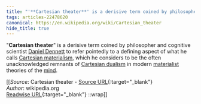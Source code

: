 ```yaml
---
title: "'**Cartesian theater**' is a derisive term coined by philosopher and ..."
tags: articles-22478620
canonical: https://en.wikipedia.org/wiki/Cartesian_theater
hide_title: true
---
```


"**Cartesian theater**" is a derisive term coined by philosopher and cognitive scientist [Daniel Dennett](https://en.wikipedia.org/wiki/Daniel_Dennett) to refer pointedly to a defining aspect of what he calls [Cartesian materialism](https://en.wikipedia.org/wiki/Cartesian_materialism), which he considers to be the often unacknowledged remnants of [Cartesian dualism](https://en.wikipedia.org/wiki/Cartesian_dualism) in modern [materialist](https://en.wikipedia.org/wiki/Materialism) theories of the [mind](https://en.wikipedia.org/wiki/Mind).


[[_Source_: Cartesian theater - [Source URL](https://en.wikipedia.org/wiki/Cartesian_theater){:target="_blank"}<br>
_Author_: wikipedia.org<br>
[Readwise URL](https://readwise.io/open/442273248){:target="_blank"}
::wrap]]